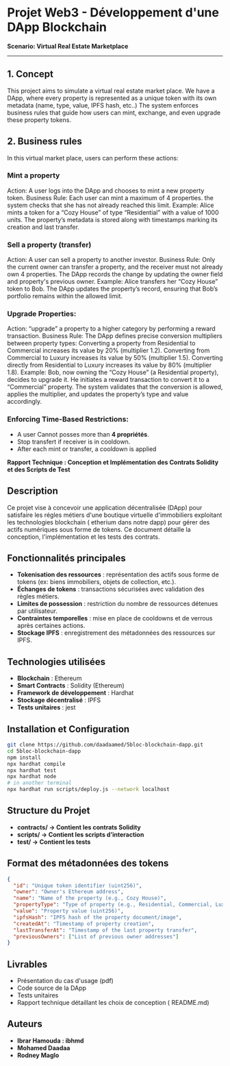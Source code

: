# Projet Web3 - Développement d'une DApp Blockchain

**Scenario: Virtual Real Estate Marketplace**

---

## 1. Concept

This project aims to simulate a virtual real estate market place. We have a DApp, where every property is represented as a unique token with its own metadata (name, type, value, IPFS hash, etc..) The system enforces business rules that guide how users can mint, exchange, and even upgrade these property tokens.

## 2. Business rules

In this virtual market place, users can perform these actions:

### Mint a property

Action: A user logs into the DApp and chooses to mint a new property token.
Business Rule: Each user can mint a maximum of 4 properties. the system checks that she has not already reached this limit.
Example: Alice mints a token for a “Cozy House” of type “Residential” with a value of 1000 units. The property’s metadata is stored along with timestamps marking its creation and last transfer.

### Sell a property (transfer)

Action: A user can sell a property to another investor.
Business Rule: Only the current owner can transfer a property, and the receiver must not already own 4 properties. The DApp records the change by updating the owner field and property's previous owner.
Example: Alice transfers her “Cozy House” token to Bob. The DApp updates the property’s record, ensuring that Bob’s portfolio remains within the allowed limit.

### Upgrade Properties:

Action: “upgrade” a property to a higher category by performing a reward transaction.
Business Rule: The DApp defines precise conversion multipliers between property types:
Converting a property from Residential to Commercial increases its value by 20% (multiplier 1.2).
Converting from Commercial to Luxury increases its value by 50% (multiplier 1.5).
Converting directly from Residential to Luxury increases its value by 80% (multiplier 1.8).
Example: Bob, now owning the “Cozy House” (a Residential property), decides to upgrade it. He initiates a reward transaction to convert it to a “Commercial” property. The system validates that the conversion is allowed, applies the multiplier, and updates the property’s type and value accordingly.

### Enforcing Time-Based Restrictions:

- A user Cannot posses more than **4 propriétés**.
- Stop transfert if receiver is in cooldown.
- After each mint or transfer, a cooldown is applied

**Rapport Technique : Conception et Implémentation des Contrats Solidity et des Scripts de Test**

## Description

Ce projet vise à concevoir une application décentralisée (DApp) pour satisfaire les régles métiers d'une boutique virtuelle d'immobiliers exploitant les technologies blockchain ( etherium dans notre dapp) pour gérer des actifs numériques sous forme de tokens. Ce document détaille la conception, l'implémentation et les tests des contrats.

## Fonctionnalités principales

- **Tokenisation des ressources** : représentation des actifs sous forme de tokens (ex: biens immobiliers, objets de collection, etc.).
- **Échanges de tokens** : transactions sécurisées avec validation des règles métiers.
- **Limites de possession** : restriction du nombre de ressources détenues par utilisateur.
- **Contraintes temporelles** : mise en place de cooldowns et de verrous après certaines actions.
- **Stockage IPFS** : enregistrement des métadonnées des ressources sur IPFS.

## Technologies utilisées

- **Blockchain** : Ethereum
- **Smart Contracts** : Solidity (Ethereum)
- **Framework de développement** : Hardhat
- **Stockage décentralisé** : IPFS
- **Tests unitaires** : jest

## Installation et Configuration

```sh
git clone https://github.com/daadaamed/5bloc-blockchain-dapp.git
cd 5bloc-blockchain-dapp
npm install
npx hardhat compile
npx hardhat test
npx hardhat node
# in another terminal
npx hardhat run scripts/deploy.js --network localhost
```

## Structure du Projet

- **contracts/ → Contient les contrats Solidity**
- **scripts/ → Contient les scripts d’interaction**
- **test/ → Contient les tests**

## Format des métadonnées des tokens

```json
{
  "id": "Unique token identifier (uint256)",
  "owner": "Owner's Ethereum address",
  "name": "Name of the property (e.g., Cozy House)",
  "propertyType": "Type of property (e.g., Residential, Commercial, Luxury)",
  "value": "Property value (uint256)",
  "ipfsHash": "IPFS hash of the property document/image",
  "createdAt": "Timestamp of property creation",
  "lastTransferAt": "Timestamp of the last property transfer",
  "previousOwners": ["List of previous owner addresses"]
}
```

## Livrables

- Présentation du cas d'usage (pdf)
- Code source de la DApp
- Tests unitaires
- Rapport technique détaillant les choix de conception ( README.md)

## Auteurs

- **Ibrar Hamouda : ibhmd**
- **Mohamed Daadaa**
- **Rodney Maglo**
